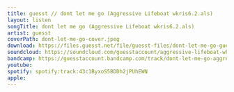 ```yaml
---
title: guesst // dont let me go (Aggressive Lifeboat wkris6.2.als)
layout: listen
songTitle: dont let me go (Aggressive Lifeboat wkris6.2.als)
artist: guesst
coverPath: dont-let-me-go-cover.jpeg
download: https://files.guesst.net/file/guesst-files/dont-let-me-go-guesst.zip
soundcloud: https://soundcloud.com/guesstaccount/aggressive-lifeboat-wkris612/s-S6VQsWeZnmN?si=630c5a7389d149c7a9a54ade300183b2&utm_source=clipboard&utm_medium=text&utm_campaign=social_sharing
bandcamp: https://guesstaccount.bandcamp.com/track/dont-let-me-go-aggressive-lifeboat-wkris62-als
youtube: 
spotify: spotify:track:43c1ByxoS5BDDh2jPUhEWN
apple: 
---
```

